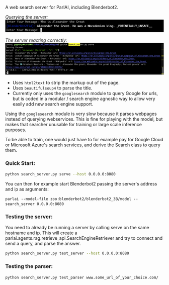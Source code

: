 A web search server for ParlAI, including Blenderbot2.


*Querying the server:*
![Querying the server](imgs/blenderbot2_demo.png)

*The server reacting correctly:*
![The server reacting appropriately](imgs/server_demo.png)


- Uses `html2text` to strip the markup out of the page.
- Uses `beautifulsoup4` to parse the title.
- Currently only uses the `googlesearch` module to query Google for urls, but is coded
in a modular / search engine agnostic way to allow very easily add new search engine support.


Using the `googlesearch` module is very slow because it parses webpages instead of querying webservices. This is fine for playing with the model, but makes that searcher unusable for training or large scale inference purposes.


To be able to train, one would just have to for example pay for Google Cloud or Microsoft Azure's search services, and derive the Search class to query them.

### Quick Start:

```bash
python search_server.py serve --host 0.0.0.0:8080
```

You can then for example start Blenderbot2 passing the server's address and ip as arguments:
```
parlai --model-file zoo:blenderbot2/blenderbot2_3B/model --search_server 0.0.0.0:8080
```

### Testing the server:
You need to already be running a server by calling serve on the same hostname and ip. 
This will create a parlai.agents.rag.retrieve_api.SearchEngineRetriever and try to connect 
and send a query, and parse the answer.

```bash
python search_server.py test_server --host 0.0.0.0:8080
```

### Testing the parser:

```bash
python search_server.py test_parser www.some_url_of_your_choice.com/
```
